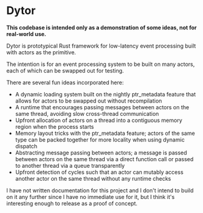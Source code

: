 # Dytor

**This codebase is intended only as a demonstration of some ideas, not for real-world use.**

Dytor is prototypical Rust framework for low-latency event processing built with actors as the primitive.

The intention is for an event processing system to be built on many actors, each of which can be swapped out for testing.

There are several fun ideas incorporated here:

* A dynamic loading system built on the nightly ptr_metadata feature that allows for actors to be swapped out without recompilation
* A runtime that encourages passing messages between actors on the same thread, avoiding slow cross-thread communication
* Upfront allocation of actors on a thread into a contiguous memory region when the process starts
* Memory layout tricks with the ptr_metadata feature; actors of the same type can be packed together for more locality when using dynamic dispatch
* Abstracting message passing between actors; a message is passed between actors on the same thread via a direct function call or passed to another thread via a queue transparently
* Upfront detection of cycles such that an actor can mutably access another actor on the same thread without any runtime checks

I have not written documentation for this project and I don't intend to build on it any further since I have no immediate use for it, but I think it's interesting enough to release as a proof of concept.